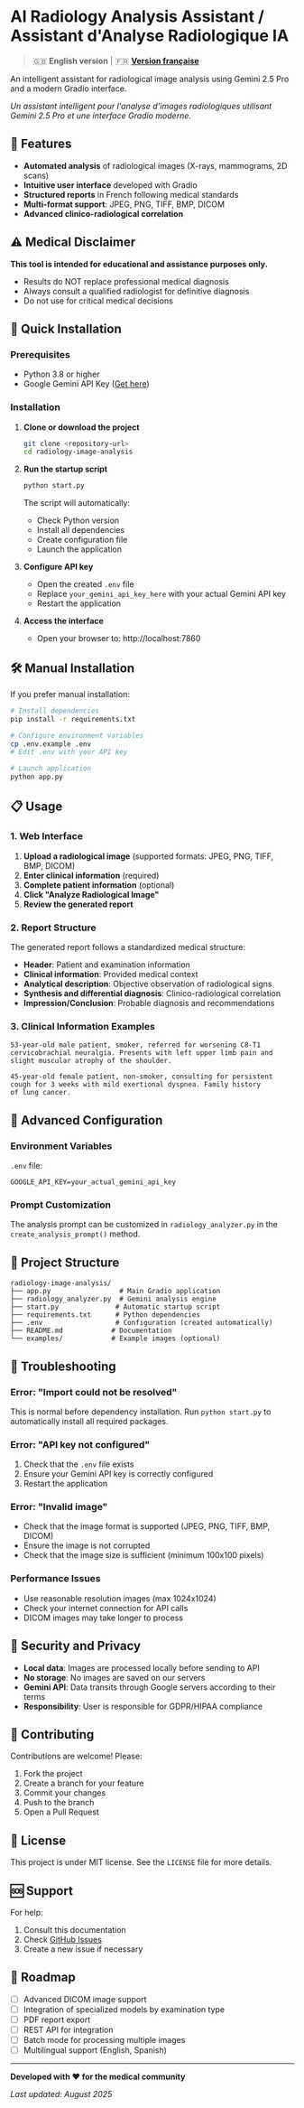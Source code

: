 # AI Radiology Analysis Assistant / Assistant d'Analyse Radiologique IA

> 🇬🇧 **English version** | 🇫🇷 **[Version française](README.md)**

An intelligent assistant for radiological image analysis using Gemini 2.5 Pro and a modern Gradio interface.

*Un assistant intelligent pour l'analyse d'images radiologiques utilisant Gemini 2.5 Pro et une interface Gradio moderne.*

## 🎯 Features

- **Automated analysis** of radiological images (X-rays, mammograms, 2D scans)
- **Intuitive user interface** developed with Gradio
- **Structured reports** in French following medical standards
- **Multi-format support**: JPEG, PNG, TIFF, BMP, DICOM
- **Advanced clinico-radiological correlation**

## ⚠️ Medical Disclaimer

**This tool is intended for educational and assistance purposes only.**

- Results do NOT replace professional medical diagnosis
- Always consult a qualified radiologist for definitive diagnosis
- Do not use for critical medical decisions

## 🚀 Quick Installation

### Prerequisites

- Python 3.8 or higher
- Google Gemini API Key ([Get here](https://makersuite.google.com/app/apikey))

### Installation

1. **Clone or download the project**
   ```bash
   git clone <repository-url>
   cd radiology-image-analysis
   ```

2. **Run the startup script**
   ```bash
   python start.py
   ```

   The script will automatically:
   - Check Python version
   - Install all dependencies
   - Create configuration file
   - Launch the application

3. **Configure API key**
   - Open the created `.env` file
   - Replace `your_gemini_api_key_here` with your actual Gemini API key
   - Restart the application

4. **Access the interface**
   - Open your browser to: http://localhost:7860

## 🛠️ Manual Installation

If you prefer manual installation:

```bash
# Install dependencies
pip install -r requirements.txt

# Configure environment variables
cp .env.example .env
# Edit .env with your API key

# Launch application
python app.py
```

## 📋 Usage

### 1. Web Interface

1. **Upload a radiological image** (supported formats: JPEG, PNG, TIFF, BMP, DICOM)
2. **Enter clinical information** (required)
3. **Complete patient information** (optional)
4. **Click "Analyze Radiological Image"**
5. **Review the generated report**

### 2. Report Structure

The generated report follows a standardized medical structure:

- **Header**: Patient and examination information
- **Clinical information**: Provided medical context
- **Analytical description**: Objective observation of radiological signs
- **Synthesis and differential diagnosis**: Clinico-radiological correlation
- **Impression/Conclusion**: Probable diagnosis and recommendations

### 3. Clinical Information Examples

```
53-year-old male patient, smoker, referred for worsening C8-T1 
cervicobrachial neuralgia. Presents with left upper limb pain and 
slight muscular atrophy of the shoulder.
```

```
45-year-old female patient, non-smoker, consulting for persistent 
cough for 3 weeks with mild exertional dyspnea. Family history 
of lung cancer.
```

## 🔧 Advanced Configuration

### Environment Variables

`.env` file:
```
GOOGLE_API_KEY=your_actual_gemini_api_key
```

### Prompt Customization

The analysis prompt can be customized in `radiology_analyzer.py` in the `create_analysis_prompt()` method.

## 📁 Project Structure

```
radiology-image-analysis/
├── app.py                 # Main Gradio application
├── radiology_analyzer.py  # Gemini analysis engine
├── start.py              # Automatic startup script
├── requirements.txt      # Python dependencies
├── .env                  # Configuration (created automatically)
├── README.md            # Documentation
└── examples/            # Example images (optional)
```

## 🐛 Troubleshooting

### Error: "Import could not be resolved"

This is normal before dependency installation. Run `python start.py` to automatically install all required packages.

### Error: "API key not configured"

1. Check that the `.env` file exists
2. Ensure your Gemini API key is correctly configured
3. Restart the application

### Error: "Invalid image"

- Check that the image format is supported (JPEG, PNG, TIFF, BMP, DICOM)
- Ensure the image is not corrupted
- Check that the image size is sufficient (minimum 100x100 pixels)

### Performance Issues

- Use reasonable resolution images (max 1024x1024)
- Check your internet connection for API calls
- DICOM images may take longer to process

## 🔐 Security and Privacy

- **Local data**: Images are processed locally before sending to API
- **No storage**: No images are saved on our servers
- **Gemini API**: Data transits through Google servers according to their terms
- **Responsibility**: User is responsible for GDPR/HIPAA compliance

## 🤝 Contributing

Contributions are welcome! Please:

1. Fork the project
2. Create a branch for your feature
3. Commit your changes
4. Push to the branch
5. Open a Pull Request

## 📄 License

This project is under MIT license. See the `LICENSE` file for more details.

## 🆘 Support

For help:

1. Consult this documentation
2. Check [GitHub Issues](issues)
3. Create a new issue if necessary

## 🔮 Roadmap

- [ ] Advanced DICOM image support
- [ ] Integration of specialized models by examination type
- [ ] PDF report export
- [ ] REST API for integration
- [ ] Batch mode for processing multiple images
- [ ] Multilingual support (English, Spanish)

---

**Developed with ❤️ for the medical community**

*Last updated: August 2025*
